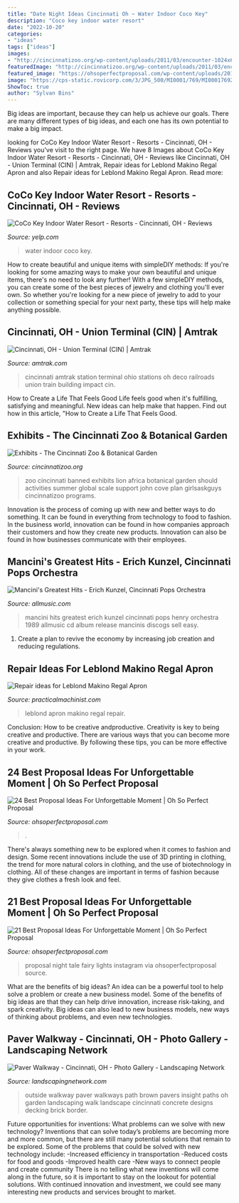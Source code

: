 ```yaml
---
title: "Date Night Ideas Cincinnati Oh ~ Water Indoor Coco Key"
description: "Coco key indoor water resort"
date: "2022-10-20"
categories:
- "ideas"
tags: ["ideas"]
images:
- "http://cincinnatizoo.org/wp-content/uploads/2011/03/encounter-1024x656.jpg"
featuredImage: "http://cincinnatizoo.org/wp-content/uploads/2011/03/encounter-1024x656.jpg"
featured_image: "https://ohsoperfectproposal.com/wp-content/uploads/2017/09/best-proposal-ideas-couple-lights-candles-romantic-dillonyoungphoto-via-instagram.jpg"
image: "https://cps-static.rovicorp.com/3/JPG_500/MI0001/769/MI0001769283.jpg?partner=allrovi.com"
ShowToc: true
author: "Sylvan Bins"
---
```



Big ideas are important, because they can help us achieve our goals. There are many different types of big ideas, and each one has its own potential to make a big impact. 

	

		
looking for CoCo Key Indoor Water Resort - Resorts - Cincinnati, OH - Reviews you've visit to the right page. We have 8 Images about CoCo Key Indoor Water Resort - Resorts - Cincinnati, OH - Reviews like Cincinnati, OH - Union Terminal (CIN) | Amtrak, Repair ideas for Leblond Makino Regal Apron and also Repair ideas for Leblond Makino Regal Apron. Read more:
		
    
## CoCo Key Indoor Water Resort - Resorts - Cincinnati, OH - Reviews

<img loading=lazy src="http://s3-media3.ak.yelpcdn.com/bphoto/yzhpv8bDrunDKEVKMEnc_w/l.jpg" onerror="this.onerror=null;this.src='https://tse2.mm.bing.net/th?id=OIP.6EHbUT_7e6qnO-ML222EGgHaJ4&amp;pid=15.1';" alt="CoCo Key Indoor Water Resort - Resorts - Cincinnati, OH - Reviews">

_Source: yelp.com_

>water indoor coco key. 

	

How to create beautiful and unique items with simpleDIY methods:
If you're looking for some amazing ways to make your own beautiful and unique items, there's no need to look any further! With a few simpleDIY methods, you can create some of the best pieces of jewelry and clothing you'll ever own. So whether you're looking for a new piece of jewelry to add to your collection or something special for your next party, these tips will help make anything possible.

    
## Cincinnati, OH - Union Terminal (CIN) | Amtrak

<img loading=lazy src="https://www.amtrak.com/content/dam/projects/dotcom/english/public/images/heros/Station_Cincinnati_HeroBanner_1_0.jpg/_jcr_content/renditions/cq5dam.web.2125.1195.jpeg" onerror="this.onerror=null;this.src='https://tse3.mm.bing.net/th?id=OIP.UrEa6HfKzyNSkhMbnXtSsgHaEK&amp;pid=15.1';" alt="Cincinnati, OH - Union Terminal (CIN) | Amtrak">

_Source: amtrak.com_

>cincinnati amtrak station terminal ohio stations oh deco railroads union train building impact cin. 

	

How to Create a Life That Feels Good
Life feels good when it's fulfilling, satisfying and meaningful. New ideas can help make that happen. Find out how in this article, "How to Create a Life That Feels Good.

    
## Exhibits - The Cincinnati Zoo &amp; Botanical Garden

<img loading=lazy src="http://cincinnatizoo.org/wp-content/uploads/2011/03/encounter-1024x656.jpg" onerror="this.onerror=null;this.src='https://tse2.mm.bing.net/th?id=OIP.EoG9g2L39-DuBRbAZjumagHaEv&amp;pid=15.1';" alt="Exhibits - The Cincinnati Zoo &amp; Botanical Garden">

_Source: cincinnatizoo.org_

>zoo cincinnati banned exhibits lion africa botanical garden should activities summer global scale support john cove plan girlsaskguys cincinnatizoo programs. 

	

Innovation is the process of coming up with new and better ways to do something. It can be found in everything from technology to food to fashion. In the business world, innovation can be found in how companies approach their customers and how they create new products. Innovation can also be found in how businesses communicate with their employees.

    
## Mancini&#039;s Greatest Hits - Erich Kunzel, Cincinnati Pops Orchestra

<img loading=lazy src="https://cps-static.rovicorp.com/3/JPG_500/MI0001/769/MI0001769283.jpg?partner=allrovi.com" onerror="this.onerror=null;this.src='https://tse2.mm.bing.net/th?id=OIP.Wxjwzlbs-8LrX_hwYUufnQHaHX&amp;pid=15.1';" alt="Mancini&#039;s Greatest Hits - Erich Kunzel, Cincinnati Pops Orchestra">

_Source: allmusic.com_

>mancini hits greatest erich kunzel cincinnati pops henry orchestra 1989 allmusic cd album release mancinis discogs sell easy. 

	

1. Create a plan to revive the economy by increasing job creation and reducing regulations. 

    
## Repair Ideas For Leblond Makino Regal Apron

<img loading=lazy src="https://www.practicalmachinist.com/vb/attachments/f38/53845d1339887066-repair-ideas-leblond-makino-regal-apron-bores-2.jpg" onerror="this.onerror=null;this.src='https://tse3.mm.bing.net/th?id=OIP.TWIB_tfW6ISkZS066LRAiQHaFj&amp;pid=15.1';" alt="Repair ideas for Leblond Makino Regal Apron">

_Source: practicalmachinist.com_

>leblond apron makino regal repair. 

	

Conclusion: How to be creative andproductive.
Creativity is key to being creative and productive. There are various ways that you can become more creative and productive. By following these tips, you can be more effective in your work.

    
## 24 Best Proposal Ideas For Unforgettable Moment | Oh So Perfect Proposal

<img loading=lazy src="https://ohsoperfectproposal.com/wp-content/uploads/2017/09/best-proposal-ideas-couple-lights-candles-romantic-dillonyoungphoto-via-instagram.jpg" onerror="this.onerror=null;this.src='https://tse3.mm.bing.net/th?id=OIP.UCyeYzXRI3AUqtCiNzxD0gHaLG&amp;pid=15.1';" alt="24 Best Proposal Ideas For Unforgettable Moment | Oh So Perfect Proposal">

_Source: ohsoperfectproposal.com_

>. 

	

There's always something new to be explored when it comes to fashion and design. Some recent innovations include the use of 3D printing in clothing, the trend for more natural colors in clothing, and the use of biotechnology in clothing. All of these changes are important in terms of fashion because they give clothes a fresh look and feel.

    
## 21 Best Proposal Ideas For Unforgettable Moment | Oh So Perfect Proposal

<img loading=lazy src="https://ohsoperfectproposal.com/wp-content/uploads/2018/05/best-proposal-ideas-fairy-tale-night-time-proposal-ideas-with-lights-on-trees-near-fountain-projectproposalnola-min.jpg" onerror="this.onerror=null;this.src='https://tse2.mm.bing.net/th?id=OIP.Ymsws1iG7gE1zZkW6_zGJQHaLG&amp;pid=15.1';" alt="21 Best Proposal Ideas For Unforgettable Moment | Oh So Perfect Proposal">

_Source: ohsoperfectproposal.com_

>proposal night tale fairy lights instagram via ohsoperfectproposal source. 

	

What are the benefits of big ideas?
An idea can be a powerful tool to help solve a problem or create a new business model. Some of the benefits of big ideas are that they can help drive innovation, increase risk-taking, and spark creativity. Big ideas can also lead to new business models, new ways of thinking about problems, and even new technologies.

    
## Paver Walkway - Cincinnati, OH - Photo Gallery - Landscaping Network

<img loading=lazy src="https://images.landscapingnetwork.com/pictures/images/800x642Max/paver-walkway_88/brown-paver-walk-outside-insight_9192.jpg" onerror="this.onerror=null;this.src='https://tse3.mm.bing.net/th?id=OIP.kpetoE5flY8kXGYkGwldbAHaEL&amp;pid=15.1';" alt="Paver Walkway - Cincinnati, OH - Photo Gallery - Landscaping Network">

_Source: landscapingnetwork.com_

>outside walkway paver walkways path brown pavers insight paths oh garden landscaping walk landscape cincinnati concrete designs decking brick border. 

	

Future opportunities for inventions: What problems can we solve with new technology?
Inventions that can solve today’s problems are becoming more and more common, but there are still many potential solutions that remain to be explored. Some of the problems that could be solved with new technology include: 
-Increased efficiency in transportation 
-Reduced costs for food and goods 
-Improved health care 
-New ways to connect people and create community 
There is no telling what new inventions will come along in the future, so it is important to stay on the lookout for potential solutions. With continued innovation and investment, we could see many interesting new products and services brought to market.

